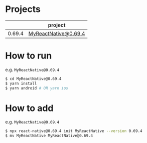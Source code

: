 # Projects

|        | project              |
|--------|----------------------|
| 0.69.4 | MyReactNative@0.69.4 |

# How to run

e.g. `MyReactNative@0.69.4`

```sh
$ cd MyReactNative@0.69.4
$ yarn install
$ yarn android # OR yarn ios
```

# How to add

e.g. `MyReactNative@0.69.4`

```sh
$ npx react-native@0.69.4 init MyReactNative --version 0.69.4
$ mv MyReactNative MyReactNative@0.69.4
```
